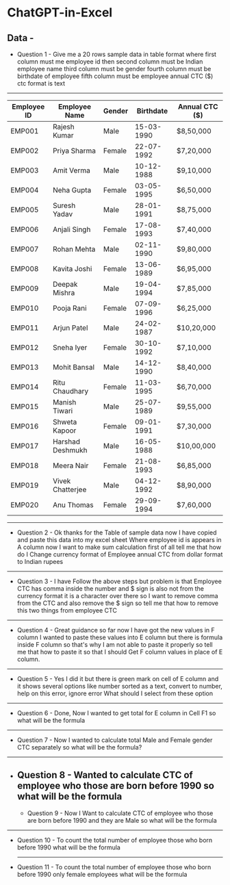 # ChatGPT-in-Excel
## Data - 
* Question 1 -
 Give me a 20 rows sample data in table format where first column
 must me employee id then second column must be Indian
 employee name third column must be gender fourth column must
 be birthdate of employee fifth column must be employee annual
 CTC ($) ctc format is text
 ---
| Employee ID | Employee Name    | Gender | Birthdate  | Annual CTC (\$) |
| ----------- | ---------------- | ------ | ---------- | --------------- |
| EMP001      | Rajesh Kumar     | Male   | 15-03-1990 | \$8,50,000      |
| EMP002      | Priya Sharma     | Female | 22-07-1992 | \$7,20,000      |
| EMP003      | Amit Verma       | Male   | 10-12-1988 | \$9,10,000      |
| EMP004      | Neha Gupta       | Female | 03-05-1995 | \$6,50,000      |
| EMP005      | Suresh Yadav     | Male   | 28-01-1991 | \$8,75,000      |
| EMP006      | Anjali Singh     | Female | 17-08-1993 | \$7,40,000      |
| EMP007      | Rohan Mehta      | Male   | 02-11-1990 | \$9,80,000      |
| EMP008      | Kavita Joshi     | Female | 13-06-1989 | \$6,95,000      |
| EMP009      | Deepak Mishra    | Male   | 19-04-1994 | \$7,85,000      |
| EMP010      | Pooja Rani       | Female | 07-09-1996 | \$6,25,000      |
| EMP011      | Arjun Patel      | Male   | 24-02-1987 | \$10,20,000     |
| EMP012      | Sneha Iyer       | Female | 30-10-1992 | \$7,10,000      |
| EMP013      | Mohit Bansal     | Male   | 14-12-1990 | \$8,40,000      |
| EMP014      | Ritu Chaudhary   | Female | 11-03-1995 | \$6,70,000      |
| EMP015      | Manish Tiwari    | Male   | 25-07-1989 | \$9,55,000      |
| EMP016      | Shweta Kapoor    | Female | 09-01-1991 | \$7,30,000      |
| EMP017      | Harshad Deshmukh | Male   | 16-05-1988 | \$10,00,000     |
| EMP018      | Meera Nair       | Female | 21-08-1993 | \$6,85,000      |
| EMP019      | Vivek Chatterjee | Male   | 04-12-1992 | \$8,90,000      |
| EMP020      | Anu Thomas       | Female | 29-09-1994 | \$7,60,000      |

---
* Question 2 -
 Ok thanks for the Table of sample data now I have copied and
 paste this data into my excel sheet Where employee id is appears
 in A column now I want to make sum calculation first of all tell me
 that how do I Change currency format of Employee annual CTC
 from dollar format to Indian rupees

---

* Question 3 -
 I have Follow the above steps but problem is that Employee CTC
 has comma inside the number and $ sign is also not from the
 currency format it is a character over there so I want to remove
 comma from the CTC and also remove the $ sign so tell me that
 how to remove this two things from employee CTC

---
* Question 4 -
 Great guidance so far now I have got the new values in F column I
 wanted to paste these values into E column but there is formula
 inside F column so that's why I am not able to paste it properly so
 tell me that how to paste it so that I should Get F column values in
 place of E column.

---
* Question 5 -
 Yes I did it but there is green mark on cell of E column and it shows
 several options like number sorted as a text, convert to number,
 help on this error, ignore error What should I select from these
 option

---
* Question 6 -
 Done, Now I wanted to get total for E column in Cell F1 so what
 will be the formula
---

* Question 7 - 
 Now I wanted to calculate total Male and Female gender CTC
 separately so what will be the formula?

---
* Question 8 -
 Wanted to calculate CTC of employee who those are born before
 1990 so what will be the formula
  ---

  * Question 9 -
 Now I Want to calculate CTC of employee who those are born
 before 1990 and they are Male so what will be the formula

---

* Question 10 -
 To count the total number of employee those who born before
 1990 what will be the formula

  ---

* Question 11 -
 To count the total number of employee those who born before
 1990 only female employees what will be the formula
